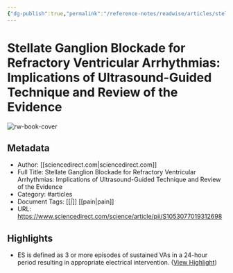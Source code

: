 ```yaml
---
{"dg-publish":true,"permalink":"/reference-notes/readwise/articles/stellate-ganglion-blockade-for-refractory-ventricular-arrhythmias-implications-of-ultrasound-guided-technique-and-review-of-the-evidence/"}
---
```


# Stellate Ganglion Blockade for Refractory Ventricular Arrhythmias: Implications of Ultrasound-Guided Technique and Review of the Evidence

![rw-book-cover](https://ars.els-cdn.com/content/image/1-s2.0-S1053077020X00073-cov150h.gif)

## Metadata
- Author: [[sciencedirect.com\|sciencedirect.com]]
- Full Title: Stellate Ganglion Blockade for Refractory Ventricular Arrhythmias: Implications of Ultrasound-Guided Technique and Review of the Evidence
- Category: #articles
- Document Tags: [[*\|*]] [[pain\|pain]] 
- URL: https://www.sciencedirect.com/science/article/pii/S1053077019312698

## Highlights
- ES is defined as 3 or more episodes of sustained VAs in a 24-hour period resulting in appropriate electrical intervention. ([View Highlight](https://read.readwise.io/read/01h2hce439t2x3c02tjgykwnnd))
